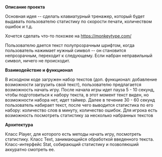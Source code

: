 **Описание проекта**

Основная идея -- сделать клавиатурный тренажер, который будет выдавать пользователю статистику по скорости печати, количеством ошибок и т.д. 

Хочется сделать что-то похожее на https://monkeytype.com/

Пользователю дается текст полупрозрачным шрифтом, когда пользователь нажимает нужный символ -- он становится непрозрачным, переходит к следующему. Если набран неправильный символ, ничего не происходит.

**Взаимодействие и функционал** 

В исходном коде загружен набор текстов (доп. функционал: добавление возможности загрузить свой текст), пользователю предлагается возможность начать игру. 
После начала игры идет пауза 5 - 10 секунд, чтобы подготовиться к набору текста, в этот момент текст виден, но возможности набора нет, идет таймер.
Далее в течение 30 - 60 секунд пользователь набирает текст, после чего выводится статистика по его набору: количество слов в минуту, количество ошибок.
Для игрока есть возможность посмотреть статистику за несколько набранных текстов

**Архитектура**

Класс Player, для которого есть методы начать игру, посмотреть статистику. 
Класс Text, занимающийся обработкой введенного текста. 
Класс-интерфейс Stat, собирающий статистику и позволяюший аккуратно смотреть ее.

